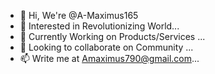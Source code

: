 - 👋 Hi, We're @A-Maximus165
- 👀 Interested in Revolutionizing World...
- 🌱 Currently Working on Products/Services ...
- 💞️ Looking to collaborate on Community ...
- 📫 Write me at Amaximus790@gmail.com...

<!---
A-Maximus165/A-Maximus165 is a ✨ special ✨ repository because its `README.md` (this file) appears on your GitHub profile.
You can click the Preview link to take a look at your changes.
--->
